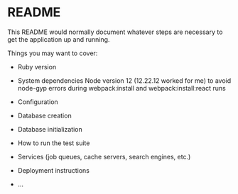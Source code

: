 # README

This README would normally document whatever steps are necessary to get the
application up and running.

Things you may want to cover:

* Ruby version

* System dependencies
Node version 12 (12.22.12 worked for me) to avoid node-gyp errors during webpack:install and webpack:install:react runs

* Configuration

* Database creation

* Database initialization

* How to run the test suite

* Services (job queues, cache servers, search engines, etc.)

* Deployment instructions

* ...

